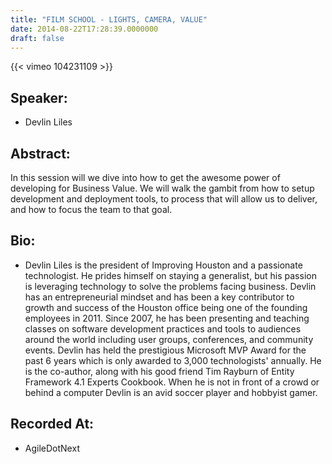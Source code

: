 ```yaml
---
title: "FILM SCHOOL - LIGHTS, CAMERA, VALUE"
date: 2014-08-22T17:28:39.0000000
draft: false
---
```


{{< vimeo 104231109 >}}

## Speaker:

 - Devlin Liles

## Abstract:

<p>In this session will we dive into how to get the awesome power of developing for Business Value. We will walk the gambit from how to setup development and deployment tools, to process that will allow us to deliver, and how to focus the team to that goal.
</p>

## Bio:

 - <p>Devlin Liles is the president of Improving Houston and a passionate technologist. He prides himself on staying a generalist, but his passion is leveraging technology to solve the problems facing business. Devlin has an entrepreneurial mindset and has been a key contributor to growth and success of the Houston office being one of the founding employees in 2011. Since 2007, he has been presenting and teaching classes on software development practices and tools to audiences around the world including user groups, conferences, and community events. Devlin has held the prestigious Microsoft MVP Award for the past 6 years which is only awarded to 3,000 technologists' annually. He is the co-author, along with his good friend Tim Rayburn of Entity Framework 4.1 Experts Cookbook. When he is not in front of a crowd or behind a computer Devlin is an avid soccer player and hobbyist gamer.</p>

## Recorded At:

 - AgileDotNext

